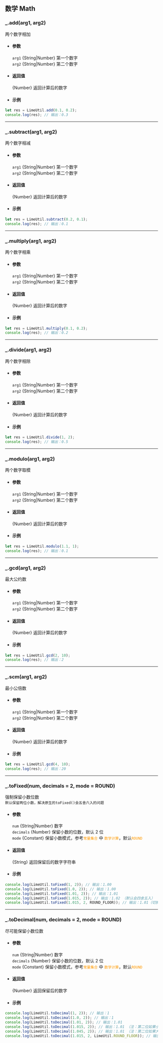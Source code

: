 ## 数学 Math

<!-- 算数计算 -->

### \_.add(arg1, arg2)

两个数字相加

- #### 参数

  `arg1` {String|Number} 第一个数字  
  `arg2` {String|Number} 第二个数字

- #### 返回值

  {Number} 返回计算后的数字

- #### 示例

```javascript
let res = LimeUtil.add(0.1, 0.2);
console.log(res); // 输出：0.3
```

---

### \_.subtract(arg1, arg2)

两个数字相减

- #### 参数

  `arg1` {String|Number} 第一个数字  
  `arg2` {String|Number} 第二个数字

- #### 返回值

  {Number} 返回计算后的数字

- #### 示例

```javascript
let res = LimeUtil.subtract(0.2, 0.1);
console.log(res); // 输出：0.1
```

---

### \_.multiply(arg1, arg2)

两个数字相乘

- #### 参数

  `arg1` {String|Number} 第一个数字  
  `arg2` {String|Number} 第二个数字

- #### 返回值

  {Number} 返回计算后的数字

- #### 示例

```javascript
let res = LimeUtil.multiply(0.1, 0.2);
console.log(res); // 输出：0.2
```

---

### \_.divide(arg1, arg2)

两个数字相除

- #### 参数

  `arg1` {String|Number} 第一个数字  
  `arg2` {String|Number} 第二个数字

- #### 返回值

  {Number} 返回计算后的数字

- #### 示例

```javascript
let res = LimeUtil.divide(1, 2);
console.log(res); // 输出：0.5
```

---

<!-- 数学其他运算 -->

### \_.modulo(arg1, arg2)

两个数字取模

- #### 参数

  `arg1` {String|Number} 第一个数字  
  `arg2` {String|Number} 第二个数字

- #### 返回值

  {Number} 返回计算后的数字

- #### 示例

```javascript
let res = LimeUtil.modulo(1.1, 1);
console.log(res); // 输出：0.1
```

---

### \_.gcd(arg1, arg2)

最大公约数

- #### 参数

  `arg1` {String|Number} 第一个数字  
  `arg2` {String|Number} 第二个数字

- #### 返回值

  {Number} 返回计算后的数字

- #### 示例

```javascript
let res = LimeUtil.gcd(2, 10);
console.log(res); // 输出：2
```

---

### \_.scm(arg1, arg2)

最小公倍数

- #### 参数

  `arg1` {String|Number} 第一个数字  
  `arg2` {String|Number} 第二个数字

- #### 返回值

  {Number} 返回计算后的数字

- #### 示例

```javascript
let res = LimeUtil.gcd(4, 10);
console.log(res); // 输出：20
```

---

<!-- 数字精度 -->

### \_.toFixed(num, decimals = 2, mode = ROUND)

强制保留小数位数  
`默认保留两位小数，解决原生的toFixed()会五舍六入的问题`

- #### 参数

  `num` {String|Number} 数字  
  `decimals` {Number} 保留小数的位数，默认 2 位  
  `mode` {Constant} 保留小数模式，参考<span style="color:#ff9900">`常量集合`</span> 中 <span style="color:#ff9900">`数学计算`</span>，默认<span style="color:#ff9900">`ROUND`</span>

- #### 返回值

  {String} 返回保留后的数字字符串

- #### 示例

```javascript
console.log(LimeUtil.toFixed(1, 2)); // 输出：1.00
console.log(LimeUtil.toFixed(1.0, 2)); // 输出：1.00
console.log(LimeUtil.toFixed(1.01, 2)); // 输出：1.01
console.log(LimeUtil.toFixed(1.015, 2)); // 输出：1.02 （默认会四舍五入）
console.log(LimeUtil.toFixed(1.015, 2, ROUND_FLOOR)); // 输出：1.01（切换舍出的模式，会强制截取小数位数，不会再四舍五入）
```

---

### \_.toDecimal(num, decimals = 2, mode = ROUND)

尽可能保留小数位数

- #### 参数

  `num` {String|Number} 数字  
  `decimals` {Number} 保留小数的位数，默认 2 位  
  `mode` {Constant} 保留小数模式，参考<span style="color:#ff9900">`常量集合`</span> 中 <span style="color:#ff9900">`数学计算`</span>，默认<span style="color:#ff9900">`ROUND`</span>

- #### 返回值

  {Number} 返回保留后的数字

- #### 示例

```javascript
console.log(LimeUtil.toDecimal(1, 2)); // 输出：1
console.log(LimeUtil.toDecimal(1.0, 2)); // 输出：1
console.log(LimeUtil.toDecimal(1.01, 2)); // 输出：1.01
console.log(LimeUtil.toDecimal(1.015, 2)); // 输出：1.01 （注：第二位如果小于等于3，则会是五舍六入）
console.log(LimeUtil.toDecimal(1.045, 2)); // 输出：1.01 （注：第二位如果大于3，则是正常的四舍五入）
console.log(LimeUtil.toDecimal(1.015, 2, LimeUtil.ROUND_FLOOR)); // 输出：1.01（切换舍出的模式，会强制保留小数位数，不会再四舍五入）
```
